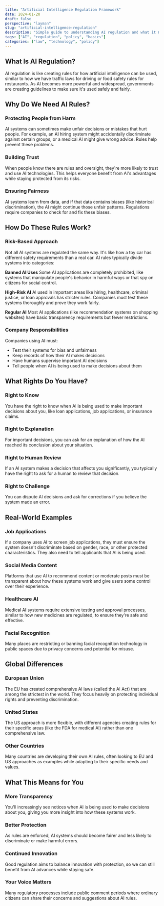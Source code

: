 ```yaml
---
title: "Artificial Intelligence Regulation Framework"
date: 2024-01-20
draft: false
perspective: "layman"
slug: "artificial-intelligence-regulation"
description: "Simple guide to understanding AI regulation and what it means for everyday people"
tags: ["AI", "regulation", "policy", "basics"]
categories: ["law", "technology", "policy"]
---
```


## What Is AI Regulation?

AI regulation is like creating rules for how artificial intelligence can be used, similar to how we have traffic laws for driving or food safety rules for restaurants. As AI becomes more powerful and widespread, governments are creating guidelines to make sure it's used safely and fairly.

## Why Do We Need AI Rules?

### Protecting People from Harm
AI systems can sometimes make unfair decisions or mistakes that hurt people. For example, an AI hiring system might accidentally discriminate against certain groups, or a medical AI might give wrong advice. Rules help prevent these problems.

### Building Trust
When people know there are rules and oversight, they're more likely to trust and use AI technologies. This helps everyone benefit from AI's advantages while staying protected from its risks.

### Ensuring Fairness
AI systems learn from data, and if that data contains biases (like historical discrimination), the AI might continue those unfair patterns. Regulations require companies to check for and fix these biases.

## How Do These Rules Work?

### Risk-Based Approach
Not all AI systems are regulated the same way. It's like how a toy car has different safety requirements than a real car. AI rules typically divide systems into categories:

**Banned AI Uses**
Some AI applications are completely prohibited, like systems that manipulate people's behavior in harmful ways or that spy on citizens for social control.

**High-Risk AI**
AI used in important areas like hiring, healthcare, criminal justice, or loan approvals has stricter rules. Companies must test these systems thoroughly and prove they work fairly.

**Regular AI**
Most AI applications (like recommendation systems on shopping websites) have basic transparency requirements but fewer restrictions.

### Company Responsibilities
Companies using AI must:
- Test their systems for bias and unfairness
- Keep records of how their AI makes decisions
- Have humans supervise important AI decisions
- Tell people when AI is being used to make decisions about them

## What Rights Do You Have?

### Right to Know
You have the right to know when AI is being used to make important decisions about you, like loan applications, job applications, or insurance claims.

### Right to Explanation
For important decisions, you can ask for an explanation of how the AI reached its conclusion about your situation.

### Right to Human Review
If an AI system makes a decision that affects you significantly, you typically have the right to ask for a human to review that decision.

### Right to Challenge
You can dispute AI decisions and ask for corrections if you believe the system made an error.

## Real-World Examples

### Job Applications
If a company uses AI to screen job applications, they must ensure the system doesn't discriminate based on gender, race, or other protected characteristics. They also need to tell applicants that AI is being used.

### Social Media Content
Platforms that use AI to recommend content or moderate posts must be transparent about how these systems work and give users some control over their experience.

### Healthcare AI
Medical AI systems require extensive testing and approval processes, similar to how new medicines are regulated, to ensure they're safe and effective.

### Facial Recognition
Many places are restricting or banning facial recognition technology in public spaces due to privacy concerns and potential for misuse.

## Global Differences

### European Union
The EU has created comprehensive AI laws (called the AI Act) that are among the strictest in the world. They focus heavily on protecting individual rights and preventing discrimination.

### United States
The US approach is more flexible, with different agencies creating rules for their specific areas (like the FDA for medical AI) rather than one comprehensive law.

### Other Countries
Many countries are developing their own AI rules, often looking to EU and US approaches as examples while adapting to their specific needs and values.

## What This Means for You

### More Transparency
You'll increasingly see notices when AI is being used to make decisions about you, giving you more insight into how these systems work.

### Better Protection
As rules are enforced, AI systems should become fairer and less likely to discriminate or make harmful errors.

### Continued Innovation
Good regulation aims to balance innovation with protection, so we can still benefit from AI advances while staying safe.

### Your Voice Matters
Many regulatory processes include public comment periods where ordinary citizens can share their concerns and suggestions about AI rules.